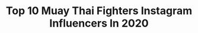 ---
title: Top 10 Muay Thai Fighters Instagram Influencers In 2020
description: >-
  Find top muay thai fighters Instagram influencers in 2020. Most popular hashtags: #muaythai #training #kickboxing.
platform: Instagram
hits: 394
text_top: See the top-rated Instagram accounts on inBeat.
text_bottom: Our database aggregates 394 Instagram influencers like this for you to work with.
profiles:
  - username: "almajuniku"
    fullname: >-
      ALMA JUNIKU | 🇦🇱🇽🇰 | ♏︎
    bio: >-
      BNE✈️SYD | @aarnusch ♡ Professional Muay Thai Fighter @ONEchampionship Athlete WMC Australian Champion 2x World Champion WBC & IPCC
    location: "Australia"
    followers: 60852
    engagement: 743
    commentsToLikes: 0.015501
    id: ckap9d671s6he0i78rgq2cddd
    verified: true
    hashtags: "#muaythaifighter, #ragdoll, #hairextensions, #thailand"
  - username: "stellahemetsberger"
    fullname: >-
      #alwayshungry
    bio: >-
      K1 & Muay Thai fighter 👊🏼 Wako World Championships 2019 🥉 @rs_gym_salzburg @phantom.athletics @ready2music @ascarathletesapparels
    location: "Austria"
    followers: 26343
    engagement: 1616
    commentsToLikes: 0.024215
    id: ck55jxb48xzg80i116ce14j49
    verified: false
    hashtags: "#girl, #summer, #fighter, #train"
  - username: "damien_alamos"
    fullname: >-
      Damien Alamos
    bio: >-
      @arena_fight_championship Muay Thai Fighter 5x World Champion🏆WMC, WPMF. 3x Lumpinee Champion🥇 Head coach @singdayt_muaythai 📍London
    location: "United Kingdom"
    followers: 17075
    engagement: 694
    commentsToLikes: 0.022135
    id: ck5zmxrasneco0i14s94zgg5i
    verified: false
    hashtags: "#damienalamos, #muaythai, #seminar, #muaythaitraining"
  - username: "liliandikmans"
    fullname: >-
      Lilian Dikmans
    bio: >-
      Australian model & Muay Thai fighter.
    location: "Australia"
    followers: 56174
    engagement: 141
    commentsToLikes: 0.038565
    id: ck0w3psopun9k0i19i8ai76uk
    verified: false
    hashtags: "#muaythai, #chinup"
  - username: "paves.official"
    fullname: >-
      Patrick“Gladiatore“Vespaziani
    bio: >-
      Muay Thai Fighter🥊 Fighter at @mixfightchampionship GER Nationalteam Heavyweight Rank#2 in the Muay Thai Federation Germany Coached by @polehu86
    location: "Germany"
    followers: 11278
    engagement: 493
    commentsToLikes: 0.072946
    id: ckapb2qmcycwu0i78ql3y42qb
    verified: false
    hashtags: "#kickboxen, #mma, #k1, #fitness"
  - username: "superlek789"
    fullname: >-
      🇹🇭🥊👊SUPERLEK KIATMOO 9🥊👊🇹🇭
    bio: >-
      🏆115&118LBS LUMPINEE 🏆105&112&126LBS THAILAND 🏆130LBS WBC 🏆133LBS MUAYTHAI NAIKHANOMTOM 🏆SPORTS AUTHORITY OF THAILAND MUAY THAI FIGHTER OF THE YEAR.
    location: ""
    followers: 52609
    engagement: 183
    commentsToLikes: 0.005150
    id: ck5c6flvg5c4q0i11u4isucko
    verified: false
    hashtags: ""
  - username: "scolesdang"
    fullname: >-
      Ron Scolesdang
    bio: >-
      Pro MMA Fighter Pro Muay Thai Fighter @lacenloop
    location: "United States"
    followers: 49510
    engagement: 71
    commentsToLikes: 0.062410
    id: ck5hj0gnafser0i11is15rbpi
    verified: false
    hashtags: "#mmashouts, #selfdefense, #mmafighting, #mmatraining"
  - username: "officialhtoy"
    fullname: >-
      Hasan Toy
    bio: >-
      🇹🇷 Professional kickboxing and muay thai fighter World Fighting League Champion European Champion ✨LOA✨ Dm for collabs💼
    location: "Netherlands"
    followers: 10485
    engagement: 551
    commentsToLikes: 0.060123
    id: ckf5m8898spsn0j23qcdjzdp6
    verified: false
    hashtags: "#fitness, #gym, #training, #love"
  - username: "diego.guilloud"
    fullname: >-
      Diego Guilloud
    bio: >-
      🇨🇭 From Geneva, Switzerland 🏆 - Pro Rider - 🏆 🥊 Muay Thai Fighter 👊 E-FISE VIDEO CONTEST, see you in final 🤩
    location: "Switzerland"
    followers: 8737
    engagement: 864
    commentsToLikes: 0.050371
    id: ck5zy2gkr93td0i14m8tzawy1
    verified: false
    hashtags: "#scarbody, #efisebyhonor, #bladelife, #patinsstreet"
  - username: "malaika_hodapp"
    fullname: >-
      Malaika Hodapp - มาลัย
    bio: >-
      Pro Muay Thai fighter living in thailand phuket 🇹🇭🇩🇪 black belt taekwondo 🥋 🥊 custom mongkons
    location: ""
    followers: 5704
    engagement: 893
    commentsToLikes: 0.016851
    id: ckapbsu2317sd0i78p37o7xb1
    verified: false
    hashtags: "#thailand, #fighter, #fighting, #mongkon"
---